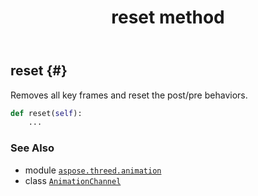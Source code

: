 ﻿---
title: reset method
second_title: Aspose.3D for Python via .NET API References
description: 
type: docs
weight: 60
url: /aspose.threed.animation/animationchannel/reset/
is_root: false
---

## reset {#}

Removes all key frames and reset the post/pre behaviors.



```python
def reset(self):
    ...
```





### See Also
* module [`aspose.threed.animation`](../../)
* class [`AnimationChannel`](/3d/python-net/aspose.threed.animation/animationchannel)
